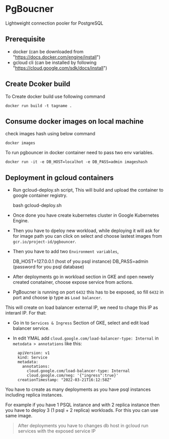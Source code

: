 # PgBoucner

  Lightweight connection pooler for PostgreSQL

## Prerequisite
  
  - docker (can be downloaded from "https://docs.docker.com/engine/install")
  - gcloud cli (can be installed by following "https://cloud.google.com/sdk/docs/install")

## Create Dcoker build

  To Create docker build use following command

    docker run build -t tagname .

## Consume docker images on local machine

  check images hash using below command
    
    docker images

  To run pgbouncer in docker container need to pass two env variables. 

    docker run -it -e DB_HOST=localhot -e DB_PASS=admin imageshash

## Deployment in gcloud containers

  - Run gcloud-deploy.sh script, This will build and upload the container to google container registry.
    
    bash gcloud-deploy.sh

  - Once done you have create kubernetes cluster in Google Kubernetes Engine.

  - Then you have to dpeloy new workload, while deploying it will ask for for image path you can click on select and choose lastest images from `gcr.io/project-id/pgbouncer`.

  - Then you have to add two `Environment variables`, 

    DB_HOST=127.0.0.1 (host of you psql instance)
    DB_PASS=admin (password for you psql database)

  - After deployments go in workload section in GKE and open newely created conatainer, choose expose service from actions.

  - PgBoucner is running on port `6432` this has to be exposed, so fill `6432` in port and choose ip type as `Load balancer`.

  This will create on load balancer external IP, we need to chage this IP as interanl IP. For that:

  - Go in to `Services & Ingress` Section of GKE, select and edit load balancer service.
  - In edit YMAL add `​cloud.google.com/load-balancer-type: Internal` in `metodata > annotations` like this:
      

          apiVersion: v1
          kind: Service
          metadata:
            annotations:
              cloud.google.com/load-balancer-type: Internal
              cloud.google.com/neg: '{"ingress":true}'
          creationTimestamp: "2022-03-21T16:12:58Z"

  You have to create as many deployments as you have psql instances including replica instances.

  For example if you have 1 PSQL instance and with 2 replica instance then you have to deploy 3 (1 psql + 2 replica) workloads. For this you can use same image.

  > After deployments you have to changes db host in gcloud run services with the exposed service IP